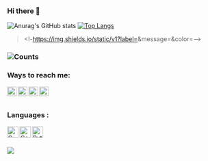 ### Hi there 👋

<!--
**ABHINAV-ACHHA/ABHINAV-ACHHA** is a ✨ _special_ ✨ repository because its `README.md` (this file) appears on your GitHub profile.

Here are some ideas to get you started:

- 🔭 I’m currently working on ...
- 🌱 I’m currently learning ...
- 👯 I’m looking to collaborate on ...
- 🤔 I’m looking for help with ...
- 💬 Ask me about ...
- 📫 How to reach me: ...
- 😄 Pronouns: ...
- ⚡ Fun fact: ...
-->

![Anurag's GitHub stats](https://github-readme-stats.vercel.app/api?username=ABHINAV-ACHHA&count_private=true&theme=midnight-purple)
[![Top Langs](https://github-readme-stats.vercel.app/api/top-langs/?username=ABHINAV-ACHHA&langs_count=8)](https://github.com/ABHINAV-ACHHA/github-readme-stats)

> <!-https://img.shields.io/static/v1?label=<OS>&message=<LINUX>&color=<blueviolet>-->
### ![Counts](https://komarev.com/ghpvc/?username=ABHINAV-ACHHA&color=red&style=flat-square&label=Profile+Visits)

### Ways to reach me:
[<img align="left" alt="ABHINAV-ACHHA | Telegram" width="22px" src="https://i.imgur.com/6BBu5v3.png" />](https://www.telegram.me/ABH_i_NAV)
[<img align="left" alt="ABHINAV-ACHHA | Instagram" width="22px" src="https://i.imgur.com/zTSjHxi.png" />](https://www.instagram.com/_.abhi_nav.__)
[<img align="left" alt="ABHINAV-ACHHA | Twitter" width="22px" src="https://github.com/WaylonWalker/WaylonWalker/blob/main/icon/twitter.png" />](https://www.twitter.com/AbhinavAchha2)
[<img align="left" alt="ABHINAV-ACHHA | Linkedin" width="22px" src="https://github.com/WaylonWalker/WaylonWalker/blob/main/icon/linkedin.png" />](https://www.linkedin.com/in/abhinav-achha)
<br></br>



### Languages :
[<img align="left" alt="C" width="26px" src="https://cdn.jsdelivr.net/npm/simple-icons@3.10.0/icons/c.svg"/>](C)
[<img align="left" alt="C++" width="26px" src="https://cdn.jsdelivr.net/npm/simple-icons@3.10.0/icons/cplusplus.svg"/>](C++)
[<img align="left" alt="Python" width="26px" src="https://cdn.jsdelivr.net/npm/simple-icons@3.10.0/icons/python.svg"/>](Python)
<br></br>



<!-- ### Tools:
[<img align="left" alt="Terminal" width="26px" src="https://raw.githubusercontent.com/alacritty/alacritty/master/extra/logo/compat/alacritty-term%2Bscanlines.png"/>](Alacitty)
[<img align="left" alt="Nvim" width="26px" src="https://raw.githubusercontent.com/neovim/neovim.github.io/master/logos/neovim-logo-300x87.png"/>](Nvim)
[<img align="left" alt="Kubuntu" width="26px" src="https://avatars.githubusercontent.com/u/4604537?s=200&v=4"/>](Kubuntu)

<br /><br /> -->

![](https://img.shields.io/badge/OS-Linux-informational?style=flat&logo=linux&logoColor=white&color=2bbc8a)

